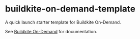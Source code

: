 # buildkite-on-demand-template

A quick launch starter template for Buildkite On-Demand.

See [Buildkite On-Demand](https://github.com/keithduncan/buildkite-on-demand)
for documentation.
